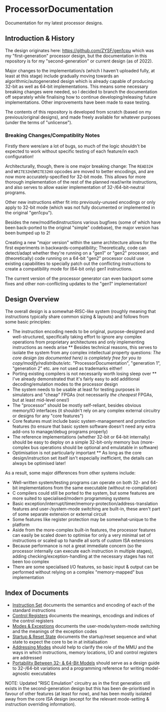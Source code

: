 # ProcessorDocumentation

Documentation for my latest processor designs.

## Introduction & History

The design originates here: https://github.com/ZYSF/gen1cpu which was my "first-generation" processor design, but the documentation in this repository is for my "second-generation" or current design (as of 2022).

Major changes to the implementation/s (which I haven't uploaded fully, at least at this stage) include gradually moving towards an algorithmic/autogenerated design which is already capable of producing 32-bit as well as 64-bit implementations. This means some necessary breaking changes were needed, so I decided to branch the documentation off separately while finalising how to continue developing/releasing future implementations. Other improvements have been made to ease testing.

The contents of this repository is developed from scratch (based on my previous/original designs), and made freely available for whatever purposes (under the terms of "unlicense").

### Breaking Changes/Compatiblity Notes

Firstly there were/are a lot of bugs, so much of the logic shouldn't be expected to work without specific testing of each feature/in each configuration!

Architecturally, though, there is one major breaking change: The `READ32H` and `WRITE32H`/`WRITE32HX` opcodes are moved to better encodings, and are now more accurately-specified for 32-bit mode. This allows for more thorough implementation of the rest of the planned read/write instructions, and also serves to allow easier implementation of 32-/64-bit-neutral programs.

Other new instructions either fit into previously-unused encodings or only apply to 32-bit mode (which was not fully documented or implemented in the original "gen1cpu").

Besides the new/modifiedinstructions various bugfixes (some of which have been back-ported to the original "simple" codebase), the major version has been bumped up to 2!

Creating a new "major version" within the same architecture allows for the first experiments in backwards-compatibility; Theoretically, code can detect/adapt whether they're running on a "gen1" or "gen2" processor, and (theoretically) code running on a 64-bit "gen2" processor could use existing capabilities to specially patch out the conflicting instructions to create a compatibility mode for (64-bit only) gen1 instructions.

The current version of the processor generator can even backport some fixes and other non-conflicting updates to the "gen1" implementation!

## Design Overview

The overall design is a somewhat-RISC-like system (roughly meaning that instructions typically share common sizing & layouts) and follows from some basic principles:

* The instruction encoding needs to be original, purpose-designed and well-structured, specifically taking effort to ignore any complex operations from proprietary architectures and only implementing instructions as needs arise
** Besides technical reasons, this serves to isolate the system from any complex intellectual property questions: _The core design (as documented here) is completely free for you to copy/modify/redistribute/etc._ "ProcessorDocumentation", "generation 1", "generation 2" etc. are not used as trademarks either!
* Porting existing compilers is not necessarily worth losing sleep over
** I've already demonstrated that it's fairly easy to add additional decoding/emulation modes to the processor design
* The system needs to be usable at least for testing purposes in simulators and "cheap" FPGAs (not necessarily _the cheapest_ FPGAs, but at least mid-level ones!)
* The "processor" should be mostly self-reliant, besides obvious memory/IO interfaces (it shouldn't rely on any complex external circuitry or designs for any "core features")
* Core features must include basic system-management and protection features (to ensure that basic system software doesn't need any extra add-ons to manage/debug programs properly)
* The reference implementations (whether 32-bit or 64-bit internally) should be easy to deploy on a simple 32-bit-only memory bus (more-complex bus operations should be optional and emulatable in software)
* Optimisation is not particularly important
** As long as the core design/instruction set itself isn't especially inefficient, the details can always be optimised later!

As a result, some major differences from other systems include:

* Well-written system/testing programs can operate on both 32- and 64-bit implementations from the same executable (without re-compilation)
* C compilers could still be ported to the system, but some features are more suited to specialised/modern programming systems
* Basic exception/interrupt/timer/memory-protection/address-translation features and user-/system-mode switching are built-in, these aren't part of some separate extension or external circuit
* Some features like register protection may be somewhat-unique to the platform
* Aside from the more-complex built-in features, the processor features can easily be scaled down to optimise for only a very minimal set of instructions or scaled up to handle all sorts of custom ISA extensions
* Because performance is not a great immediate concern (so the processor internally can execute each instruction in multiple stages), adding checking/exception-handling at the necessary stages has not been too complex
* There are some specialised I/O features, so basic input & output can be performed without relying on a complex "memory-mapped" bus implementation

## Index of Documents

* [Instruction Set](InstructionSet.md) documents the semantics and encoding of each of the standard instructions
* [Control Registers](ControlRegisters.md) documents the meanings, encodings and indices of the control registers
* [Modes & Exceptions](ModesAndExceptions.md) documents the user-mode/system-mode switching and the meanings of the exception codes
* [Startup & Reset State](StartupAndResetState.md) documents the startup/reset sequence and what state to expect the core to be in at initialisation
* [Addressing Modes](AddressingModes.md) should help to clarify the role of the MMU and the ways in which instructions, memory locations, I/O and control registers are addressed
* [Portability Between 32- & 64-Bit Models](Portability32And64Bit.md) should serve as a design guide to 32-/64-bit variations and a programming reference for writing model-agnostic executables

NOTE: Updated "RISC Emulation" circuitry as in the first generation still exists in the second-generation design but this has been de-prioritised in favour of other features (at least for now), and has been mostly isolated away from the core ISA design (except for the relevant mode-setting & instruction overriding information).
